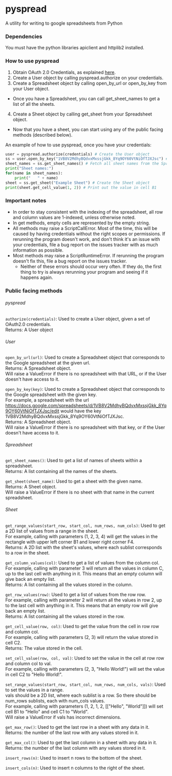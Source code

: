 # pyspread
A utility for writing to google spreadsheets from Python

### Dependencies
You must have the python libraries apiclient and httplib2 installed.

### How to use pyspread
1. Obtain OAuth 2.0 Credentials, as explained [here](http://gspread.readthedocs.org/en/latest/oauth2.html).
2. Create a User object by calling pyspread.authorize on your credentials.
3. Create a Spreadsheet object by calling open_by_url or open_by_key from your User object.
  * Once you have a Spreadsheet, you can call get_sheet_names to get a list of all the sheets.
4. Create a Sheet object by calling get_sheet from your Spreadsheet object.
  * Now that you have a sheet, you can start using any of the public facing methods (described below).

An example of how to use pyspread, once you have your credentials:
```python
user = pyspread.authorize(credentials) # Create the User object
ss = user.open_by_key("1VB8V2MdhyBQdvxMxssjGkk_8Yq9OY60VtNiOfTJXJsc") # Create the Spreadsheet object
sheet_names = ss.get_sheet_names() # Fetch all sheet names from the Spreadsheet
print("Sheet names:")
for(name in sheet_names):
	print("   " + name)
sheet = ss.get_sheet("Example Sheet") # Create the Sheet object
print(sheet.get_cell_value(1, 2)) # Print out the value in cell B1
```

### Important notes
* In order to stay consistent with the indexing of the spreadsheet, all row and column values are 1-indexed, unless otherwise noted.
* In get methods, empty cells are represented by the empty string.
* All methods may raise a ScriptCallError.  Most of the time, this will be caused by having credentials without the right scopes or permissions.  If rerunning the program doesn't work, and don't think it's an issue with your credentials, file a bug report on the issues tracker with as much information as possible.
* Most methods may raise a ScriptRuntimeError.  If rerunning the program doesn't fix this, file a bug report on the issues tracker.
  * Neither of these errors should occur very often.  If they do, the first thing to try is always rerunning your program and seeing if it happens again.

### Public facing methods
###### pyspread
`authorize(credentials)`: Used to create a User object, given a set of OAuth2.0 credentials.  
  Returns: A User object

###### User
`open_by_url(url)`: Used to create a Spreadsheet object that corresponds to the Google spreadsheet at the given url.  
  Returns: A Spreadsheet object.  
  Will raise a ValueError if there is no spreadsheet with that URL, or if the User doesn't have access to it.  

`open_by_key(key)`: Used to create a Spreadsheet object that corresponds to the Google spreadsheet with the given key.  
  For example, a spreadsheet with the url https://docs.google.com/spreadsheets/d/1VB8V2MdhyBQdvxMxssjGkk_8Yq9OY60VtNiOfTJXJsc/edit would have the key 1VB8V2MdhyBQdvxMxssjGkk_8Yq9OY60VtNiOfTJXJsc.  
  Returns: A Spreadsheet object.  
  Will raise a ValueError if there is no spreadsheet with that key, or if the User doesn't have access to it.  

###### Spreadsheet
`get_sheet_names()`: Used to get a list of names of sheets within a spreadsheet.  
  Returns: A list containing all the names of the sheets.  

`get_sheet(sheet_name)`: Used to get a sheet with the given name.  
  Returns: A Sheet object.  
  Will raise a ValueError if there is no sheet with that name in the current spreadsheet.  

###### Sheet
`get_range_values(start_row, start_col, num_rows, num_cols)`: Used to get a 2D list of values from a range in the sheet.  
  For example, calling with parameters (1, 2, 3, 4) will get the values in the rectangle with upper left corner B1 and lower right corner F4.  
  Returns: A 2D list with the sheet's values, where each sublist corresponds to a row in the sheet.  

`get_column_values(col)`: Used to get a list of values from the column col.  
  For example, calling with parameter 3 will return all the values in column C, up to the last cell with anything in it.  This means that an empty column will give back an empty list.  
  Returns: A list containing all the values stored in the column.  

`get_row_values(row)`: Used to get a list of values from the row row.  
  For example, calling with parameter 2 will return all the values in row 2, up to the last cell with anything in it.  This means that an empty row will give back an empty list.  
  Returns: A list containing all the values stored in the row.  

`get_cell_value(row, col)`: Used to get the value from the cell in row row and column col.  
  For example, calling with parameters (2, 3) will return the value stored in cell C2.  
  Returns: The value stored in the cell.  

`set_cell_value(row, col, val)`: Used to set the value in the cell at row row and column col to val.  
  For example, calling with parameters (2, 3, "Hello World!") will set the value in cell C2 to "Hello World!".  

`set_range_values(start_row, start_col, num_rows, num_cols, vals)`: Used to set the values in a range.  
  vals should be a 2D list, where each sublist is a row.  So there should be num_rows sublists, each with num_cols values.  
  For example, calling with parameters (1, 2, 1, 2, [["Hello", "World"]]) will set cell B1 to "Hello" and cell C1 to "World".  
  Will raise a ValueError if vals has incorrect dimensions.  

`get_max_row()`: Used to get the last row in a sheet with any data in it.  
  Returns: the number of the last row with any values stored in it.  

`get_max_col()`: Used to get the last column in a sheet with any data in it.  
  Returns: the number of the last column with any values stored in it.  

`insert_rows(n)`: Used to insert n rows to the bottom of the sheet.

`insert_cols(n)`: Used to insert n columns to the right of the sheet.
